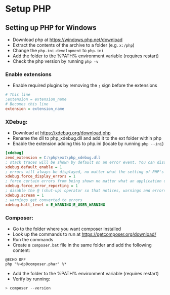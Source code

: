 # Setup PHP

## Setting up PHP for Windows

- Download php at https://windows.php.net/download
- Extract the contents of the archive to a folder (e.g. `x:/php`)
- Change the `php.ini-development` to `php.ini`
- Add the folder to the %PATH% environment variable (requires restart)
- Check the php version by running `php -v`

### 

### Enable extensions
- Enable required plugins by removing the `;` sign before the extensions
```ini
# This line
;extension = extension_name
# Becomes this line
extension = extension_name
```

### XDebug: 
- Download at https://xdebug.org/download.php
- Rename the dll to php_xdebug.dll and add it to the ext folder within php
- Enable the extension adding this to php.ini (locate by running `php --ini`)

```ini
[xdebug]
zend_extension = C:\php\ext\php_xdebug.dll
; stack traces will be shown by default on an error event. You can disable showing stacktraces from your code with xdebug_disable()
xdebug.default_enable = 1
; errors will always be displayed, no matter what the setting of PHP's display_errors is
xdebug.force_display_errors = 1
; force certain errors from being shown no matter what an application does with ini_set()
xdebug.force_error_reporting = 1
; disable the @ (shut-up) operator so that notices, warnings and errors are no longer hidden.
xdebug.scream = 1 
; warnings get converted to errors
xdebug.halt_level = E_WARNING|E_USER_WARNING
```

### Composer:
- Go to the folder where you want composer installed
- Look up the commands to run at https://getcomposer.org/download/
- Run the commands
- Create a `composer.bat` file in the same folder and add the following content:
```batch
@ECHO OFF
php "%~dp0composer.phar" %*
```
- Add the folder to the %PATH% environment variable (requires restart)
- Verify by running:
```powershell
> composer --version
```
